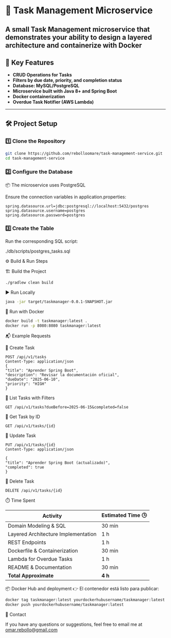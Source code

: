# 📝 Task Management Microservice

A small Task Management microservice that demonstrates your ability to design a layered architecture and containerize with Docker
---

## 🚀 Key Features

- **CRUD Operations for Tasks**
- **Filters by due date, priority, and completion status**
- **Database: MySQL/PostgreSQL**
- **Microservice built with Java 8+ and Spring Boot**
- **Docker containerization**
- **Overdue Task Notifier (AWS Lambda)**

---

## 🛠️ Project Setup

### 1️⃣ Clone the Repository
```bash
git clone https://github.com/rebolloomare/task-management-service.git
cd task-management-service
```

### 2️⃣ Configure the Database
📦 The microservice uses PostgreSQL

Ensure the connection variables in application.properties:

```properties
spring.datasource.url=jdbc:postgresql://localhost:5432/postgres
spring.datasource.username=postgres
spring.datasource.password=postgres
```

### 3️⃣ Create the Table
Run the corresponding SQL script:

./db/scripts/postgres_tasks.sql

⚙️ Build & Run Steps

🏗️ Build the Project
```bash
./gradlew clean build
```

▶️ Run Locally
```bash
java -jar target/taskmanager-0.0.1-SNAPSHOT.jar
```

🐳 Run with Docker
```bash
docker build -t taskmanager:latest .
docker run -p 8080:8080 taskmanager:latest
```

📬 Example Requests

🔹 Create Task
```http request
POST /api/v1/tasks
Content-Type: application/json
{
"title": "Aprender Spring Boot",
"description": "Revisar la documentación oficial",
"dueDate": "2025-06-10",
"priority": "HIGH"
}
```

🔹 List Tasks with Filters
```http request
GET /api/v1/tasks?dueBefore=2025-06-15&completed=false
```

🔹 Get Task by ID
```http request
GET /api/v1/tasks/{id}
```

🔹 Update Task
```http request
PUT /api/v1/tasks/{id}
Content-Type: application/json

{
"title": "Aprender Spring Boot (actualizado)",
"completed": true
}
```

🔹 Delete Task
```http request
DELETE /api/v1/tasks/{id}
```

⏱️ Time Spent

| Activity                            | Estimated Time 🕒 |
| ----------------------------------- |-------------------|
| Domain Modeling & SQL               | 30 min            |
| Layered Architecture Implementation | 1 h               |
| REST Endpoints                      | 1 h               |
| Dockerfile & Containerization       | 30 min            |
| Lambda for Overdue Tasks            | 1 h               |
| README & Documentation              | 30 min            |
| **Total Approximate**               | **4 h**           |

📦 Docker Hub and deployment
👉 El contenedor está listo para publicar:
```bash
docker tag taskmanager:latest yourdockerhubusername/taskmanager:latest
docker push yourdockerhubusername/taskmanager:latest
```

📧 Contact

If you have any questions or suggestions, feel free to email me at omar.rebollo@gmail.com
